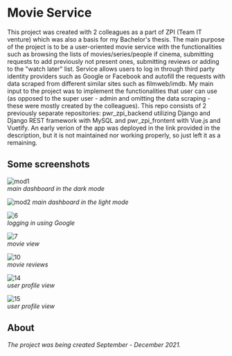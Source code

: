 # Movie Service
This project was created with 2 colleagues as a part of ZPI (Team IT venture) which was also a basis for my Bachelor's thesis. The main purpose of the project is to be a user-oriented movie service with the functionalities such as browsing the lists of movies/series/people if cinema, submitting requests to add previously not present ones, submitting reviews or adding to the "watch later" list. Service allows users to log in through third party identity providers such as Google or Facebook and autofill the requests with data scraped from different similar sites such as filmweb/imdb. My main input to the project was to implement the functionalities that user can use (as opposed to the super user - admin and omitting the data scraping - these were mostly created by the colleagues). This repo consists of 2 previously separate repositories: pwr_zpi_backend utilizing Django and Django REST framework with MySQL and pwr_zpi_frontent with Vue.js and Vuetify. An early verion of the app was deployed in the link provided in the description, but it is not maintained nor working properly, so just left it as a remaining.

## Some screenshots
![mod1](https://github.com/user-attachments/assets/4c2e9038-f632-4360-ae0b-2d947fd2e50d)  
*main dashboard in the dark mode*

![mod2](https://github.com/user-attachments/assets/48e260c2-5bad-4bf1-913c-3705a6040f92)
*main dashboard in the light mode*

![6](https://github.com/user-attachments/assets/228ad872-e386-4323-8213-e004febe122e)  
*logging in using Google*

![7](https://github.com/user-attachments/assets/4945add2-6790-46a1-8940-ac4671ead79a)  
*movie view*

![10](https://github.com/user-attachments/assets/d39b0da0-bd1b-4807-9e0b-9260f7463c28)  
*movie reviews*

![14](https://github.com/user-attachments/assets/2a53fb9e-db24-4aa4-9c0a-87a135715c57)  
*user profile view*

![15](https://github.com/user-attachments/assets/837d9886-5bf4-4406-8c47-11ea6ae7b3eb)  
*user profile view*


## About
*The project was being created September - December 2021.*
